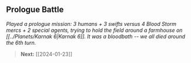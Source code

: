 ## Prologue Battle

_Played a prologue mission: 3 humans + 3 swifts versus 4 Blood Storm mercs + 2 special agents, trying to hold the field around a farmhouse on [[../Planets/Karnak 6|Karnak 6]]. It was a bloodbath -- we all died around the 6th turn._

> **Next:** [[2024-01-23]]
